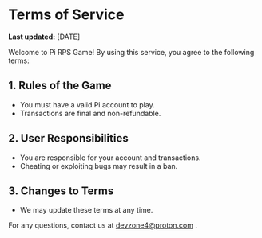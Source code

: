 # Terms of Service

**Last updated:** [DATE]

Welcome to Pi RPS Game! By using this service, you agree to the following terms:

## 1. Rules of the Game
- You must have a valid Pi account to play.
- Transactions are final and non-refundable.

## 2. User Responsibilities
- You are responsible for your account and transactions.
- Cheating or exploiting bugs may result in a ban.

## 3. Changes to Terms
- We may update these terms at any time.

For any questions, contact us at devzone4@proton.com .
